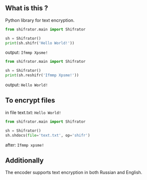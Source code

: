 ## What is this ? ##

Python library for text encryption.

```python
from shifrator.main import Shifrator 

sh = Shifrator()
print(sh.shifr('Hello World!'))
```

output: `Ifmmp Xpsme!`

```python
from shifrator.main import Shifrator 

sh = Shifrator()
print(sh.reshifr('Ifmmp Xpsme!'))
```

output: `Hello World!`

## To encrypt files ##

in file text.txt:
`Hello World!`

```python
from shifrator.main import Shifrator

sh = Shifrator()
sh.shdocs(file='text.txt', op='shifr')
```

after: 
`Ifmmp xpsme!` 

## Additionally ##

The encoder supports text encryption in both Russian and English.

